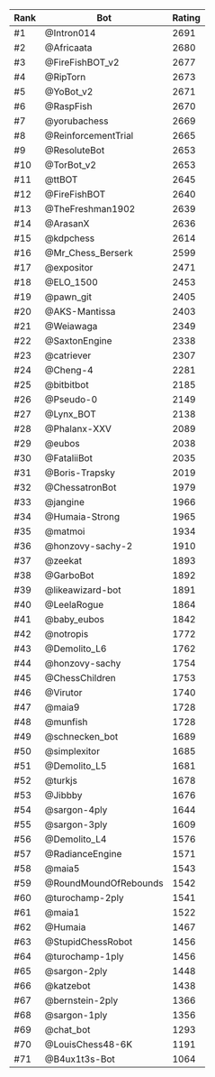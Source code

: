 Rank|Bot|Rating
---|---|---
#1|@Intron014|2691
#2|@Africaata|2680
#3|@FireFishBOT_v2|2677
#4|@RipTorn|2673
#5|@YoBot_v2|2671
#6|@RaspFish|2670
#7|@yorubachess|2669
#8|@ReinforcementTrial|2665
#9|@ResoluteBot|2653
#10|@TorBot_v2|2653
#11|@ttBOT|2645
#12|@FireFishBOT|2640
#13|@TheFreshman1902|2639
#14|@ArasanX|2636
#15|@kdpchess|2614
#16|@Mr_Chess_Berserk|2599
#17|@expositor|2471
#18|@ELO_1500|2453
#19|@pawn_git|2405
#20|@AKS-Mantissa|2403
#21|@Weiawaga|2349
#22|@SaxtonEngine|2338
#23|@catriever|2307
#24|@Cheng-4|2281
#25|@bitbitbot|2185
#26|@Pseudo-0|2149
#27|@Lynx_BOT|2138
#28|@Phalanx-XXV|2089
#29|@eubos|2038
#30|@FataliiBot|2035
#31|@Boris-Trapsky|2019
#32|@ChessatronBot|1979
#33|@jangine|1966
#34|@Humaia-Strong|1965
#35|@matmoi|1934
#36|@honzovy-sachy-2|1910
#37|@zeekat|1893
#38|@GarboBot|1892
#39|@likeawizard-bot|1891
#40|@LeelaRogue|1864
#41|@baby_eubos|1842
#42|@notropis|1772
#43|@Demolito_L6|1762
#44|@honzovy-sachy|1754
#45|@ChessChildren|1753
#46|@Virutor|1740
#47|@maia9|1728
#48|@munfish|1728
#49|@schnecken_bot|1689
#50|@simplexitor|1685
#51|@Demolito_L5|1681
#52|@turkjs|1678
#53|@Jibbby|1676
#54|@sargon-4ply|1644
#55|@sargon-3ply|1609
#56|@Demolito_L4|1576
#57|@RadianceEngine|1571
#58|@maia5|1543
#59|@RoundMoundOfRebounds|1542
#60|@turochamp-2ply|1541
#61|@maia1|1522
#62|@Humaia|1467
#63|@StupidChessRobot|1456
#64|@turochamp-1ply|1456
#65|@sargon-2ply|1448
#66|@katzebot|1438
#67|@bernstein-2ply|1366
#68|@sargon-1ply|1356
#69|@chat_bot|1293
#70|@LouisChess48-6K|1191
#71|@B4ux1t3s-Bot|1064
